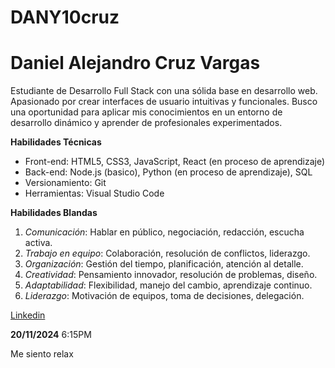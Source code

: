 # DANY10cruz

# Daniel Alejandro Cruz Vargas
Estudiante de Desarrollo Full Stack con una sólida base en desarrollo web. Apasionado por crear interfaces de usuario intuitivas y funcionales. Busco una oportunidad para aplicar mis conocimientos en un entorno de desarrollo dinámico y aprender de profesionales experimentados.

**Habilidades Técnicas**

- Front-end: HTML5, CSS3, JavaScript, React (en proceso de aprendizaje)
- Back-end: Node.js (basico), Python (en proceso de aprendizaje), SQL
- Versionamiento: Git
- Herramientas: Visual Studio Code


 **Habilidades Blandas**

1. *Comunicación*: Hablar en público, negociación, redacción, escucha activa.
2. *Trabajo en equipo*: Colaboración, resolución de conflictos, liderazgo.
3. *Organización*: Gestión del tiempo, planificación, atención al detalle.
4. *Creatividad*: Pensamiento innovador, resolución de problemas, diseño.
5. *Adaptabilidad*: Flexibilidad, manejo del cambio, aprendizaje continuo.
6. *Liderazgo*: Motivación de equipos, toma de decisiones, delegación.




[Linkedin](https://www.linkedin.com/in/daniel-alejandro-cruz-vargas/)


**20/11/2024**
6:15PM






Me siento relax
